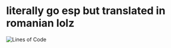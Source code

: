 # literally go esp but translated in romanian lolz

<img src="https://tokei.rs/b1/github/vawnair/goespinromanian/main?category=code" alt="Lines of Code"/>
